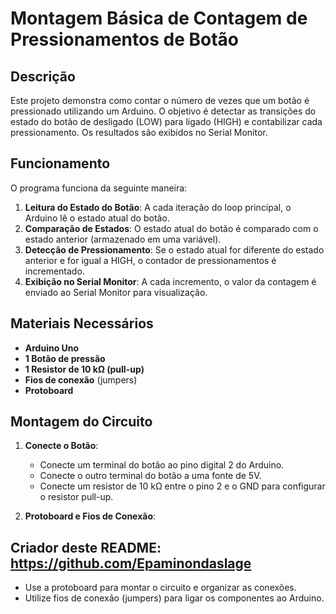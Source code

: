 # Montagem Básica  de Contagem de Pressionamentos de Botão

## Descrição

Este projeto demonstra como contar o número de vezes que um botão é pressionado utilizando um Arduino. O objetivo é detectar as transições do estado do botão de desligado (LOW) para ligado (HIGH) e contabilizar cada pressionamento. Os resultados são exibidos no Serial Monitor.

## Funcionamento

O programa funciona da seguinte maneira:
1. **Leitura do Estado do Botão**: A cada iteração do loop principal, o Arduino lê o estado atual do botão.
2. **Comparação de Estados**: O estado atual do botão é comparado com o estado anterior (armazenado em uma variável).
3. **Detecção de Pressionamento**: Se o estado atual for diferente do estado anterior e for igual a HIGH, o contador de pressionamentos é incrementado.
4. **Exibição no Serial Monitor**: A cada incremento, o valor da contagem é enviado ao Serial Monitor para visualização.

## Materiais Necessários

- **Arduino Uno**
- **1 Botão de pressão**
- **1 Resistor de 10 kΩ (pull-up)**
- **Fios de conexão** (jumpers)
- **Protoboard**

## Montagem do Circuito

1. **Conecte o Botão**:
   - Conecte um terminal do botão ao pino digital 2 do Arduino.
   - Conecte o outro terminal do botão a uma fonte de 5V.
   - Conecte um resistor de 10 kΩ entre o pino 2 e o GND para configurar o resistor pull-up.

2. **Protoboard e Fios de Conexão**:

## Criador deste README: https://github.com/Epaminondaslage
   - Use a protoboard para montar o circuito e organizar as conexões.
   - Utilize fios de conexão (jumpers) para ligar os componentes ao Arduino.



